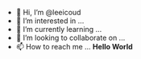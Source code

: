 - 👋 Hi, I’m @leeicoud
- 👀 I’m interested in ...
- 🌱 I’m currently learning ...
- 💞️ I’m looking to collaborate on ...
- 📫 How to reach me ...
**Hello World**
<!---
leeicoud/leeicoud is a ✨ special ✨ repository because its `README.md` (this file) appears on your GitHub profile.
You can click the Preview link to take a look at your changes.
--->
